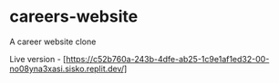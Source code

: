 # careers-website
A career website clone 

Live version - [https://c52b760a-243b-4dfe-ab25-1c9e1af1ed32-00-no08yna3xasi.sisko.replit.dev/]
